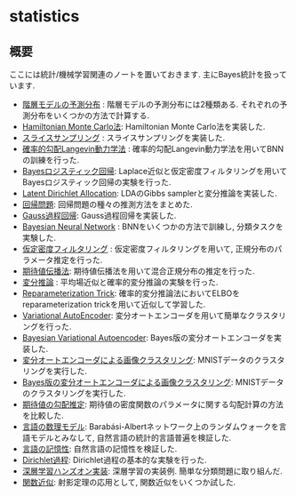 # statistics

## 概要
ここには統計/機械学習関連のノートを置いておきます. 主にBayes統計を扱っています. 
* <a href="https://github.com/kitano-AppMath/statistics/blob/main/hierarchical-model.ipynb">階層モデルの予測分布</a> : 階層モデルの予測分布には2種類ある. それぞれの予測分布をいくつかの方法で計算する.
* <a href="https://github.com/kitano-AppMath/statistics/blob/main/HMC.ipynb">Hamiltonian Monte Carlo法</a>: Hamiltonian Monte Carlo法を実装した. 
* <a href="https://github.com/kitano-AppMath/statistics/blob/main/slice%20sampling.ipynb">スライスサンプリング</a> : スライスサンプリングを実装した.  
* <a href="https://github.com/kitano-AppMath/statistics/blob/main/Stochastic%20Gradient%20Langevin%20Dynamics%20Method.ipynb">確率的勾配Langevin動力学法</a> : 確率的勾配Langevin動力学法を用いてBNNの訓練を行った. 
* <a href="https://github.com/kitano-AppMath/statistics/blob/main/Bayes%20Logistic%20Regression.ipynb">Bayesロジスティック回帰</a>: Laplace近似と仮定密度フィルタリングを用いてBayesロジスティック回帰の実験を行った. 
* <a href="https://github.com/kitano-AppMath/statistics/blob/main/LDA.ipynb">Latent Dirichlet Allocation</a>: LDAのGibbs samplerと変分推論を実装した. 
* <a href="https://github.com/kitano-AppMath/statistics/blob/main/regression-problem.ipynb">回帰問題</a>: 回帰問題の種々の推測方法をまとめた. 
* <a href="https://github.com/kitano-AppMath/statistics/blob/main/Gaussian%20Process.ipynb">Gauss過程回帰</a>: Gauss過程回帰を実装した. 
* <a href="https://github.com/kitano-AppMath/statistics/blob/main/BNN.ipynb">Bayesian Neural Network</a> : BNNをいくつかの方法で訓練し, 分類タスクを実験した. 
* <a href="https://github.com/kitano-AppMath/statistics/blob/main/Assumed-Density-Filtering.ipynb">仮定密度フィルタリング</a> : 仮定密度フィルタリングを用いて, 正規分布のパラメータ推定を行った. 
* <a href="https://github.com/kitano-AppMath/statistics/blob/main/Expectation%20Propagation.ipynb">期待値伝播法</a>: 期待値伝播法を用いて混合正規分布の推定を行った. 
* <a href="https://github.com/kitano-AppMath/statistics/blob/main/Variational%20Inference.ipynb">変分推論</a> : 平均場近似と確率的変分推論の実験を行った. 
* <a href="https://github.com/kitano-AppMath/statistics/blob/main/reparameterization-trick.ipynb">Reparameterization Trick</a>: 確率的変分推論法においてELBOをreparameterization trickを用いて近似して学習した. 
* <a href="https://github.com/kitano-AppMath/statistics/blob/main/VAE.ipynb">Variational AutoEncoder</a>: 変分オートエンコーダを用いて簡単なクラスタリングを行った. 
* <a href="https://github.com/kitano-AppMath/statistics/blob/main/BVAE.ipynb">Bayesian Variational Autoencoder</a>: Bayes版の変分オートエンコーダを実装した. 
* <a href="https://github.com/kitano-AppMath/statistics/blob/main/VAE-img.ipynb">変分オートエンコーダによる画像クラスタリング</a>: MNISTデータのクラスタリングを実行した. 
* <a href="https://github.com/kitano-AppMath/statistics/blob/main/BVAE-img.ipynb">Bayes版の変分オートエンコーダによる画像クラスタリング</a>: MNISTデータのクラスタリングを実行した. 
* <a href="https://github.com/kitano-AppMath/statistics/blob/main/Reparametrization-tirck.ipynb">期待値の勾配推定</a>: 期待値の密度関数のパラメータに関する勾配計算の方法を比較した. 
* <a href="https://github.com/kitano-AppMath/statistics/blob/main/Mathematical%20Model%20for%20Natural%20Language.ipynb">言語の数理モデル</a>: Barabási-Albertネットワーク上のランダムウォークを言語モデルとみなして, 自然言語の統計的言語普遍を検証した. 
* <a href="https://github.com/kitano-AppMath/statistics/blob/main/Natural%20Language%20as%20a%20Sequential%20Data.ipynb">言語の記憶性</a>: 自然言語の記憶性を検証した. 
* <a href="https://github.com/kitano-AppMath/statistics/blob/main/Nonparametric%20Bayesian%20Inference.ipynb">Dirichlet過程</a>: Dirichlet過程の基本的な実験を行った. 
* <a href="https://github.com/kitano-AppMath/statistics/blob/main/Hands-on%20Deep%20Learning.ipynb">深層学習ハンズオン実装</a>: 深層学習の実装例. 簡単な分類問題に取り組んだ. 
* <a href="https://github.com/kitano-AppMath/statistics/blob/main/Functional-Analysis--Numerical-Analysis.ipynb">関数近似</a>: 射影定理の応用として, 関数近似をいくつか試した. 
